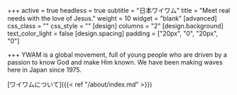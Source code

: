 +++
active = true
headless = true
subtitle = "日本ワイワム"
title = "Meet real needs with the love of Jesus."
weight = 10
widget = "blank"
[advanced]
css_class = ""
css_style = ""
[design]
columns = "2"
[design.background]
text_color_light = false
[design.spacing]
padding = ["20px", "0", "20px", "0"]

+++
YWAM is a global movement, full of young people who are driven by a passion to know God and make Him known. We have been making waves here in Japan since 1975.

\[ワイワムについて\]({{< ref "/about/index.md" >}})
